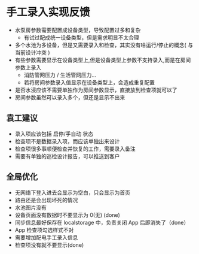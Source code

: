 # 手工录入实现反馈

* 水泵房参数需要配置成设备类型，导致配置过多和复杂
  + 有试过配成统一设备类型，但是需求明显不太合理
* 多个水池为多设备，但是又需要录入和检查，其实没有啥运行/停止的概念( 与当前设计冲突 )
* 有些参数需要显示在设备类型上,但是设备类型上参数不支持录入,而是在房间参数上录入
  + 消防管网压力 / 生活管网压力...
  + 若将房间参数录入值显示在设备类型上，会造成重复配置
* 是否水浸应该不需要单独作为房间参数显示，直接放到检查项就可以了
* 房间参数虽然可以录入多个，但还是显示不出来

## 袁工建议
* 录入项应该包括 启停/手自动 状态
* 检查项不是数据录入项，而应该单独出来设计
* 检查项很多事顺便检查并恢复的工作，需要录入备注
* 需要有单独的巡检设计报告，可以推送到客户

## 全局优化
* 无网络下登入进去会显示为空白，只会显示为首页
* 路由还是会出现坏死的情况
* 水池图片没有
* 设备页面没有数据时不要显示为 0(无) (done)
* 同步信息最好保存在 localstorage 中，负责关闭 App 后即消失了（done）
* App 检查项勾选样式不对
* 需要增加配电手工录入信息
* 检查项没有就不要显示(done)

